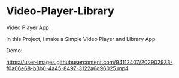 # Video-Player-Library
Video Player App

In this Project, i make a Simple Video Player and Library App

Demo:

https://user-images.githubusercontent.com/94112407/202902933-f0a06e68-b3b0-4a45-8497-3122a6d96025.mp4
